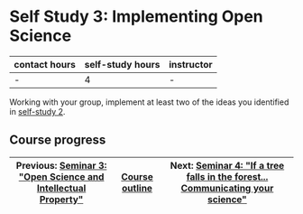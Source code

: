 # Self Study 3: Implementing Open Science

| contact hours | self-study hours | instructor |
|---|---|---|
| - | 4 | - |

Working with your group, implement at least two of the ideas you identified in [self-study 2](selfstudy.md).

## Course progress
| Previous: [Seminar 3: "Open Science and Intellectual Property"](seminar3.md) | [Course outline](readme.md#course-outline) | Next: [Seminar 4: "If a tree falls in the forest... Communicating your science"](seminar4.md) |
|---|---|---|
